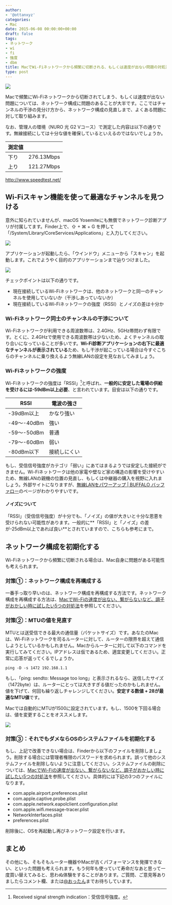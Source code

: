 ```yaml
---
author:
- '@ottanxyz'
categories:
- Mac
date: 2015-06-08 00:00:00+00:00
draft: false
tags:
- ネットワーク
- wi
- fi
- 強度
- dbm
title: MacでWi-Fiネットワークから頻繁に切断される、もしくは速度が出ない問題の対処法
type: post
---
```


![](150608-5575a0998f685.jpg)

Macで頻繁にWi-Fiネットワークから切断されてしまう、もしくは速度が出ない問題については、ネットワーク構成に問題のあることが大半です。ここではチャンネルの干渉の見分け方から、ネットワーク構成の見直しまで、よくある問題に対して取り組みます。

なお、管理人の環境（NURO 光 G2 Vコース）で測定した内容は以下の通りです。無線接続にしては十分な値を確保しているといえるのではないでしょうか。

| 測定値 |            |
| ------ | ---------- |
| 下り   | 276.13Mbps |
| 上り   | 121.27Mbps |

<http://www.speedtest.net/>

## Wi-Fiスキャン機能を使って最適なチャンネルを見つける

意外に知られていませんが、macOS Yosemiteにも無償でネットワーク診断アプリが付属してます。Finder上で、⇧  + ⌘ + G を押して「/System/Library/CoreServices/Applications」と入力してください。

![](150608-5575a09b5f8fa.png)

アプリケーションが起動したら、「ウインドウ」メニューから「スキャン」を起動します。これでようやく目的のアプリケーションまで辿りつけました。

![](150608-5575a09f295fd.png)

チェックポイントは以下の通りです。

- 現在接続しているWi-Fiネットワークは、他のネットワークと同一のチャンネルを使用していないか（干渉しあっていないか）
- 現在接続しているWi-Fiネットワークの強度（RSSI）とノイズの差は十分か

### Wi-Fiネットワーク同士のチャンネルの干渉について

Wi-Fiネットワークが利用できる周波数帯は、2.4GHz、5GHz帯問わず有限です。とくに、2.4GHzで使用できる周波数帯は少ないため、よくチャンネルの取り合いになっていることが多いです。**Wi-Fi診断アプリケーションの右下に最適なチャンネルが表示されている**ため、もし干渉が起こっている場合は今すぐこちらのチャンネルに乗り換えるよう無線LANの設定を見なおしてみましょう。

### Wi-Fiネットワークの強度

Wi-Fiネットワークの強度は「RSSI」[^1]と呼ばれ、**一般的に安定した電場の供給を受けるには-59dBm以上必要**、と言われています。目安は以下の通りです。

[^1]: Received signal strength indication：受信信号強度。

| RSSI        | 電波の強さ   |
| ----------- | ------------ |
| -39dBm以上  | かなり強い   |
| -49〜-40dBm | 強い         |
| -59〜-50dBm | 普通         |
| -79〜-60dBm | 弱い         |
| -80dBm以下  | 接続しにくい |

もし、受信信号強度がカテゴリ「弱い」にあてはまるようでは安定した接続ができません。Wi-Fiネットワークは他の家電や壁など家の構造の影響を受けやすいため、無線LANの親機の位置の見直し、もしくは中継器の購入を視野に入れましょう。外部サイトになりますが、[無線LANをパワーアップ | BUFFALO バッファロー](http://buffalo.jp/products/catalog/network/wirelesspowerup/powerup_03.html)のページがわかりやすいです。

#### ノイズについて

「RSSI」（受信信号強度）が十分でも、「ノイズ」の値が大きいと十分な恩恵を受けられない可能性があります。一般的に**「RSSI」と「ノイズ」の差が-25dBm以上であれば良い**とされていますので、こちらも参考にまで。

## ネットワーク構成を初期化する

Wi-Fiネットワークから頻繁に切断される場合は、Mac自身に問題がある可能性も考えられます。

### 対策①：ネットワーク構成を再構成する

一番手っ取り早いのは、ネットワーク構成を再構成する方法です。ネットワーク構成を再構成する方法は、[MacでWi-Fiの速度が出ない、繋がらないなど、調子がおかしい時に試したい5つの対処法](/posts/2015/05/mac-wi-fi-1143/)を参照してください。

### 対策②：MTUの値を見直す

MTUとは送受信できる最大の通信量（パケットサイズ）です。あなたのMacは、Wi-Fiネットワークを司るルーターに対して、ルーターの限界を超えて通信しようとしているかもしれません。Macからルーターに対して以下のコマンドを実行してみてください。IPアドレスは仮であるため、適宜変更してください。正常に応答が返ってくるでしょうか。

    ping -D -s 1472 192.168.1.1

もし、「ping: sendto: Message too long」と表示されるなら、送信したサイズ（1472byte）は、ルーターにとっては大きすぎる値だったのかもしれません。値を下げて、何回も繰り返しチャレンジしてください。**安定する数値 + 28が最適なMTU値**です。

Macでは自動的にMTUが1500に設定されています。もし、1500を下回る場合は、値を変更することをオススメします。

![](150608-5575a0a1cfe2b.png)

### 対策③：それでもダメならOSのシステムファイルを初期化する

もし、上記で改善できない場合は、Finderから以下のファイルを削除しましょう。削除する場合には管理者権限のパスワードを求められます。誤って他のシステムファイルを削除しないように注意してください。システムファイルの削除については、[MacでWi-Fiの速度が出ない、繋がらないなど、調子がおかしい時に試したい5つの対処法](/posts/2015/05/mac-wi-fi-1143/)を参照してください。具体的には下記の3つのファイルになります。

- com.apple.airport.preferences.plist
- com.apple.captive.probe.plist
- com.apple.network.eapolclient.configuration.plist
- com.apple.wifi.message-tracer.plist
- NetworkInterfaces.plist
- preferences.plist

削除後に、OSを再起動し再びネットワーク設定を行います。

## まとめ

その他にも、そもそもルーター機器やMacが古くパフォーマンスを発揮できない、といった問題も考えられます。もう何年も使っていて寿命だなあと思って一度買い替えてみると、思わぬ体験をすることがあります。ご質問、ご意見等ありましたらコメント欄、または[@おったん](https://twitter.com/ottanxyz)までお待ちしています。
